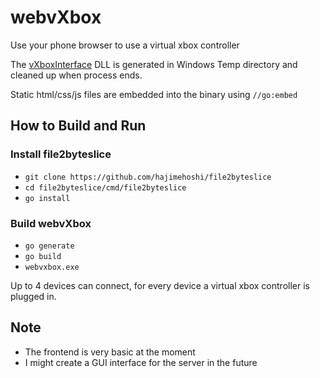 # webvXbox
Use your phone browser to use a virtual xbox controller

The [vXboxInterface](https://github.com/shauleiz/vXboxInterface) DLL is generated in Windows Temp directory and cleaned up when process ends.

Static html/css/js files are embedded into the binary using `//go:embed`

## How to Build and Run
### Install file2byteslice
- `git clone https://github.com/hajimehoshi/file2byteslice`
- `cd file2byteslice/cmd/file2byteslice`
- `go install`
### Build webvXbox
- `go generate`
- `go build`
- `webvxbox.exe`

Up to 4 devices can connect, for every device a virtual xbox controller is plugged in.

## Note
- The frontend is very basic at the moment
- I might create a GUI interface for the server in the future
